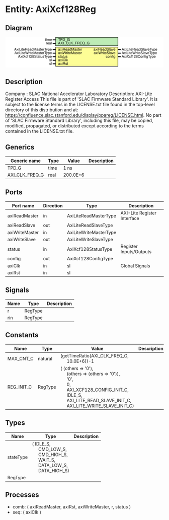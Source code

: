 # Entity: AxiXcf128Reg

## Diagram

![Diagram](AxiXcf128Reg.svg "Diagram")
## Description

Company    : SLAC National Accelerator Laboratory
Description: AXI-Lite Register Access
This file is part of 'SLAC Firmware Standard Library'.
It is subject to the license terms in the LICENSE.txt file found in the
top-level directory of this distribution and at:
   https://confluence.slac.stanford.edu/display/ppareg/LICENSE.html.
No part of 'SLAC Firmware Standard Library', including this file,
may be copied, modified, propagated, or distributed except according to
the terms contained in the LICENSE.txt file.
## Generics

| Generic name   | Type | Value    | Description |
| -------------- | ---- | -------- | ----------- |
| TPD_G          | time | 1 ns     |             |
| AXI_CLK_FREQ_G | real | 200.0E+6 |             |
## Ports

| Port name      | Direction | Type                   | Description                 |
| -------------- | --------- | ---------------------- | --------------------------- |
| axiReadMaster  | in        | AxiLiteReadMasterType  | AXI-Lite Register Interface |
| axiReadSlave   | out       | AxiLiteReadSlaveType   |                             |
| axiWriteMaster | in        | AxiLiteWriteMasterType |                             |
| axiWriteSlave  | out       | AxiLiteWriteSlaveType  |                             |
| status         | in        | AxiXcf128StatusType    | Register Inputs/Outputs     |
| config         | out       | AxiXcf128ConfigType    |                             |
| axiClk         | in        | sl                     | Global Signals              |
| axiRst         | in        | sl                     |                             |
## Signals

| Name | Type    | Description |
| ---- | ------- | ----------- |
| r    | RegType |             |
| rin  | RegType |             |
## Constants

| Name       | Type    | Value                                                                                                                                                                                                                                                                                                                                                                                                                                                           | Description |
| ---------- | ------- | --------------------------------------------------------------------------------------------------------------------------------------------------------------------------------------------------------------------------------------------------------------------------------------------------------------------------------------------------------------------------------------------------------------------------------------------------------------- | ----------- |
| MAX_CNT_C  | natural |  (getTimeRatio(AXI_CLK_FREQ_G,<br><span style="padding-left:20px"> 10.0E+6))-1                                                                                                                                                                                                                                                                                                                                                                                  |             |
| REG_INIT_C | RegType |  (       (others => '0'),<br><span style="padding-left:20px">       (others => (others => '0')),<br><span style="padding-left:20px">       '0',<br><span style="padding-left:20px">       0,<br><span style="padding-left:20px">       AXI_XCF128_CONFIG_INIT_C,<br><span style="padding-left:20px">       IDLE_S,<br><span style="padding-left:20px">       AXI_LITE_READ_SLAVE_INIT_C,<br><span style="padding-left:20px">       AXI_LITE_WRITE_SLAVE_INIT_C) |             |
## Types

| Name      | Type                                                                                                                                                                                                                                                   | Description |
| --------- | ------------------------------------------------------------------------------------------------------------------------------------------------------------------------------------------------------------------------------------------------------ | ----------- |
| stateType | ( IDLE_S,<br><span style="padding-left:20px"> CMD_LOW_S,<br><span style="padding-left:20px"> CMD_HIGH_S,<br><span style="padding-left:20px"> WAIT_S,<br><span style="padding-left:20px"> DATA_LOW_S,<br><span style="padding-left:20px"> DATA_HIGH_S)  |             |
| RegType   |                                                                                                                                                                                                                                                        |             |
## Processes
- comb: ( axiReadMaster, axiRst, axiWriteMaster, r, status )
- seq: ( axiClk )
